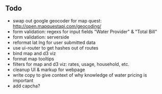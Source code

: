 Todo
------

* swap out google geocoder for map quest: http://open.mapquestapi.com/geocoding/
* form validation: regexs for input fields "Water Provider" & "Total Bill"
* form validation: serverside
* reformat lat lng for user submitted data
* use ui-router to get hashes out of routes
* bind map and d3 viz
* format map tooltips
* filters for map and d3 viz: rates, usage, household, etc.
* cleanup UI & markup for webpage
* write copy to give context of why knowledge of water pricing is important
* add capcha?